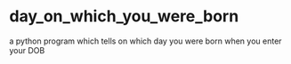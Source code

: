 # day_on_which_you_were_born
a python program which tells on which day you were born when you enter your DOB
